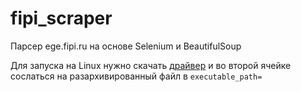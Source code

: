 # fipi_scraper
Парсер ege.fipi.ru на основе Selenium и BeautifulSoup

Для запуска на Linux нужно скачать [драйвер](https://github.com/mozilla/geckodriver/releases/download/v0.24.0/geckodriver-v0.24.0-linux64.tar.gz) и во второй ячейке сослаться на разархивированный файл в `executable_path=`
